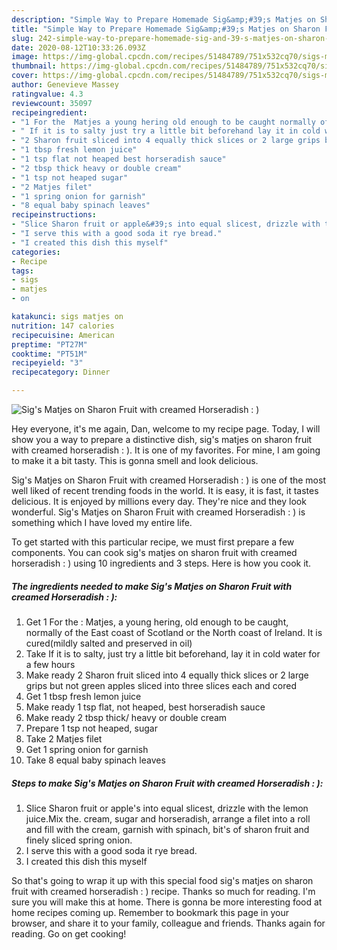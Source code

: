 ```yaml
---
description: "Simple Way to Prepare Homemade Sig&amp;#39;s Matjes on Sharon Fruit with creamed Horseradish : )"
title: "Simple Way to Prepare Homemade Sig&amp;#39;s Matjes on Sharon Fruit with creamed Horseradish : )"
slug: 242-simple-way-to-prepare-homemade-sig-and-39-s-matjes-on-sharon-fruit-with-creamed-horseradish
date: 2020-08-12T10:33:26.093Z
image: https://img-global.cpcdn.com/recipes/51484789/751x532cq70/sigs-matjes-on-sharon-fruit-with-creamed-horseradish-recipe-main-photo.jpg
thumbnail: https://img-global.cpcdn.com/recipes/51484789/751x532cq70/sigs-matjes-on-sharon-fruit-with-creamed-horseradish-recipe-main-photo.jpg
cover: https://img-global.cpcdn.com/recipes/51484789/751x532cq70/sigs-matjes-on-sharon-fruit-with-creamed-horseradish-recipe-main-photo.jpg
author: Genevieve Massey
ratingvalue: 4.3
reviewcount: 35097
recipeingredient:
- "1 For the  Matjes a young hering old enough to be caught normally of the East coast of Scotland or the North coast of Ireland It is curedmildly salted and preserved in oil"
- " If it is to salty just try a little bit beforehand lay it in cold water for a few hours"
- "2 Sharon fruit sliced into 4 equally thick slices or 2 large grips but not green apples sliced into three slices each and cored"
- "1 tbsp fresh lemon juice"
- "1 tsp flat not heaped best horseradish sauce"
- "2 tbsp thick heavy or double cream"
- "1 tsp not heaped sugar"
- "2 Matjes filet"
- "1 spring onion for garnish"
- "8 equal baby spinach leaves"
recipeinstructions:
- "Slice Sharon fruit or apple&#39;s into equal slicest, drizzle with the lemon juice.Mix the. cream, sugar and horseradish, arrange a filet into a roll and fill with the cream, garnish with spinach, bit&#39;s of sharon fruit and finely sliced spring onion."
- "I serve this with a good soda it rye bread."
- "I created this dish this myself"
categories:
- Recipe
tags:
- sigs
- matjes
- on

katakunci: sigs matjes on 
nutrition: 147 calories
recipecuisine: American
preptime: "PT27M"
cooktime: "PT51M"
recipeyield: "3"
recipecategory: Dinner

---
```



![Sig&#39;s Matjes on Sharon Fruit with creamed Horseradish : )](https://img-global.cpcdn.com/recipes/51484789/751x532cq70/sigs-matjes-on-sharon-fruit-with-creamed-horseradish-recipe-main-photo.jpg)

Hey everyone, it's me again, Dan, welcome to my recipe page. Today, I will show you a way to prepare a distinctive dish, sig&#39;s matjes on sharon fruit with creamed horseradish : ). It is one of my favorites. For mine, I am going to make it a bit tasty. This is gonna smell and look delicious.



Sig&#39;s Matjes on Sharon Fruit with creamed Horseradish : ) is one of the most well liked of recent trending foods in the world. It is easy, it is fast, it tastes delicious. It is enjoyed by millions every day. They're nice and they look wonderful. Sig&#39;s Matjes on Sharon Fruit with creamed Horseradish : ) is something which I have loved my entire life.


To get started with this particular recipe, we must first prepare a few components. You can cook sig&#39;s matjes on sharon fruit with creamed horseradish : ) using 10 ingredients and 3 steps. Here is how you cook it.

<!--inarticleads1-->

##### The ingredients needed to make Sig&#39;s Matjes on Sharon Fruit with creamed Horseradish : ):

1. Get 1 For the : Matjes, a young hering, old enough to be caught, normally of the East coast of Scotland or the North coast of Ireland. It is cured(mildly salted and preserved in oil)
1. Take  If it is to salty, just try a little bit beforehand, lay it in cold water for a few hours
1. Make ready 2 Sharon fruit sliced into 4 equally thick slices or 2 large grips but not green apples sliced into three slices each and cored
1. Get 1 tbsp fresh lemon juice
1. Make ready 1 tsp flat, not heaped, best horseradish sauce
1. Make ready 2 tbsp thick/ heavy or double cream
1. Prepare 1 tsp not heaped, sugar
1. Take 2 Matjes filet
1. Get 1 spring onion for garnish
1. Take 8 equal baby spinach leaves




<!--inarticleads2-->

##### Steps to make Sig&#39;s Matjes on Sharon Fruit with creamed Horseradish : ):

1. Slice Sharon fruit or apple&#39;s into equal slicest, drizzle with the lemon juice.Mix the. cream, sugar and horseradish, arrange a filet into a roll and fill with the cream, garnish with spinach, bit&#39;s of sharon fruit and finely sliced spring onion.
1. I serve this with a good soda it rye bread.
1. I created this dish this myself




So that's going to wrap it up with this special food sig&#39;s matjes on sharon fruit with creamed horseradish : ) recipe. Thanks so much for reading. I'm sure you will make this at home. There is gonna be more interesting food at home recipes coming up. Remember to bookmark this page in your browser, and share it to your family, colleague and friends. Thanks again for reading. Go on get cooking!
